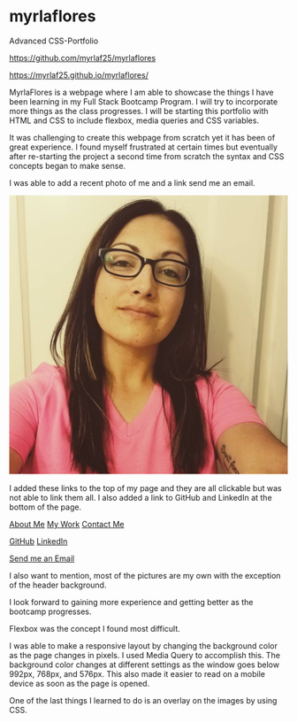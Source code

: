# myrlaflores

Advanced CSS-Portfolio

https://github.com/myrlaf25/myrlaflores

https://myrlaf25.github.io/myrlaflores/

MyrlaFlores is a webpage where I am able to showcase the things I have been learning in my Full Stack Bootcamp Program. I will try to incorporate more things as the class progresses. I will be starting this portfolio with HTML and CSS to include flexbox, media queries and CSS variables.

It was challenging to create this webpage from scratch yet it has been of great experience. I found myself frustrated at certain times but eventually after re-starting the project a second time from scratch the syntax and CSS concepts began to make sense.

I was able to add a recent photo of me and a link send me an email.

<img id="my-img" src="./assets/photos/meinpink.jpg" alt="photo holder">

I added these links to the top of my page and they are all clickable but was not able to link them all. I also added a link to GitHub and LinkedIn at the bottom of the page.

<a class="#About Me" href="#"> About Me</a>
<a class="#My Work" href="#"> My Work</a>
<a class="#Contact Me" href="#bottom"> Contact Me</a>

<a class="GitHub" href="https://github.com/myrlaf25"> GitHub</a>
<a class="LinkedIn" href="https://www.linkedin.com/in/myrla-flores-756068200/"> LinkedIn </a>

<a href="mailto:myrlaf25@gmail.com">Send me an Email</a>


I also want to mention, most of the pictures are my own with the exception of the header background.

I look forward to gaining more experience and getting better as the bootcamp progresses.

Flexbox was the concept I found most difficult.

I was able to make a responsive layout by changing the background color as the page changes in pixels. I used Media Query to accomplish this. The  background color changes at different settings as the window goes below 992px, 768px, and 576px. This also made it easier to read on a mobile device as soon as the page is opened.

One of the last things I learned to do is an overlay on the images by using CSS. 
